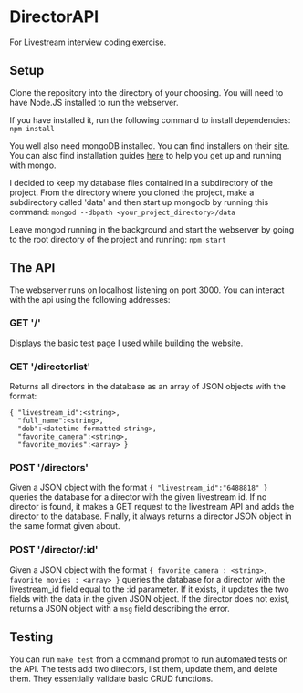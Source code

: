 # DirectorAPI
For Livestream interview coding exercise.

## Setup
Clone the repository into the directory of your choosing.  You will need to have Node.JS installed to run the webserver. 
 
If you have installed it, run the following command to install dependencies: `npm install`

You well also need mongoDB installed.  You can find installers on their [site](http://www.mongodb.org/downloads). You can also
find installation guides [here](http://docs.mongodb.org/manual/installation/) to help you get up and running with mongo.

I decided to keep my database files contained in a subdirectory of the project.  From the directory where you cloned the project,
make a subdirectory called 'data' and then start up mongodb by running this command:
`mongod --dbpath <your_project_directory>/data`

Leave mongod running in the background and start the webserver by going to the root directory of the project and running:
`npm start`

## The API
The webserver runs on localhost listening on port 3000.  You can interact with the api using the following addresses:

### GET '/'
Displays the basic test page I used while building the website.

### GET '/directorlist'
Returns all directors in the database as an array of JSON objects with the format: 
```
{ "livestream_id":<string>,
  "full_name":<string>,
  "dob":<datetime formatted string>,
  "favorite_camera":<string>,
  "favorite_movies":<array> }
```

### POST '/directors'
Given a JSON object with the format `{ "livestream_id":"6488818" }` queries the database for a director with the given livestream
id.  If no director is found, it makes a GET request to the livestream API and adds the director to the database.  Finally, it 
always returns a director JSON object in the same format given about.

### POST '/director/:id'
Given a JSON object with the format `{ favorite_camera : <string>, favorite_movies : <array> }` queries the database for a 
director with the livestream_id field equal to the :id parameter.  If it exists, it updates the two fields with the data in the
given JSON object.  If the director does not exist, returns a JSON object with a `msg` field describing the error.

## Testing
You can run `make test` from a command prompt to run automated tests on the API.  The tests add two directors, list them, update 
them, and delete them.  They essentially validate basic CRUD functions. 